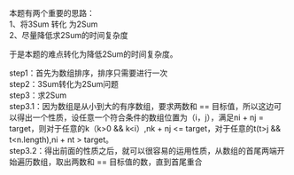 本题有两个重要的思路：<br/>
1、将3Sum 转化 为2Sum<br/>
2、尽量降低求2Sum的时间复杂度

于是本题的难点转化为降低2Sum的时间复杂度。

step1：首先为数组排序，排序只需要进行一次<br/>
step2：3Sum转化为2Sum问题<br/>
step3：求2Sum<br/>
step3.1：因为数组是从小到大的有序数组，要求两数和 == 目标值，所以这边可以得出一个性质，设任意一个符合条件的数组位置为（i，j），满足ni + nj = target，则对于任意的k（k>0 && k<i）,nk + nj <= target，对于任意的t(t>j && t<n.length),ni + nt > target。<br/>
step3.2：得出前面的性质之后，就可以很容易的运用性质，从数组的首尾两端开始遍历数组，取出两数和 == 目标值的数，直到首尾重合
